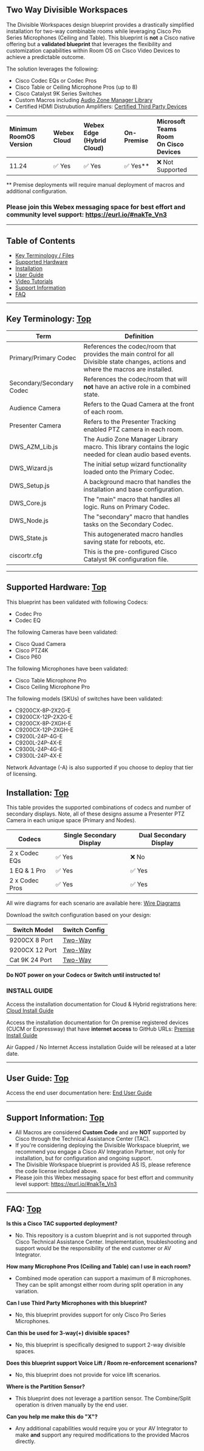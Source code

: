 ## Two Way Divisible Workspaces

The Divisible Workspaces design blueprint provides a drastically simplified installation for two-way combinable rooms while leveraging Cisco Pro Series Microphones (Ceiling and Table). This blueprint is **not** a Cisco native offering but a **validated blueprint** that leverages the flexibility and customization capabilities within Room OS on Cisco Video Devices to achieve a predictable outcome. 

The solution leverages the following: 
- Cisco Codec EQs or Codec Pros
- Cisco Table or Ceiling Microphone Pros (up to 8)
- Cisco Catalyst 9K Series Switches  
- Custom Macros including [Audio Zone Manager Library](https://github.com/ctg-tme/audio-zone-manager-library-macro?tab=readme-ov-file)
- Certified HDMI Distrubution Amplifiers: [Certified Third Party Devices](https://help.webex.com/en-us/article/7sw4gab/Cisco-collaboration-devices-certification-program)

| Minimum RoomOS Version | Webex Cloud | Webex Edge (Hybrid Cloud) | On-Premise | Microsoft Teams Room<br>On Cisco Devices |
|:-----------------------|:------------|:--------------------------|:-----------|:-----------------------------------------|
| 11.24              | ✅ Yes      | ✅ Yes                    | ✅ Yes**     | ❌ Not Supported   | 

** Premise deployments will require manual deployment of macros and additional configuration.

### Please join this Webex messaging space for best effort and community level support: https://eurl.io/#nakTe_Vn3

---
## Table of Contents

- [Key Terminology / Files](#key-terminology--top)
- [Supported Hardware](#supported-hardware--top)
- [Installation](#installation-top)
- [User Guide](#user-guide-top)
- [Video Tutorials](#video-tutorials-)
- [Support Information](#support-information-top)
- [FAQ](#faq-)
  
---
## Key Terminology: [Top](#table-of-contents)
| **Term** | **Definition** |
|---|---|
| Primary/Primary Codec | References the codec/room that provides the main control for all Divisible state changes, actions and where the macros are installed. |
| Secondary/Secondary Codec | References the codec/room that will **not** have an active role in a combined state. |
| Audience Camera | Refers to the Quad Camera at the front of each room. |
| Presenter Camera | Refers to the Presenter Tracking enabled PTZ camera in each room. |
| DWS_AZM_Lib.js | The Audio Zone Manager Library macro. This library contains the logic needed for clean audio based events. |
| DWS_Wizard.js | The initial setup wizard functionality loaded onto the Primary Codec. |
| DWS_Setup.js | A background macro that handles the installation and base configuration. |
| DWS_Core.js | The "main" macro that handles all logic. Runs on Primary Codec. |
| DWS_Node.js | The "secondary" macro that handles tasks on the Secondary Codec. |
| DWS_State.js | This autogenerated macro handles saving state for reboots, etc. |
| ciscortr.cfg | This is the pre-configured Cisco Catalyst 9K configuration file. |
---

## Supported Hardware: [Top](#table-of-contents)

This blueprint has been validated with following Codecs:
- Codec Pro
- Codec EQ

The following Cameras have been validated:
- Cisco Quad Camera
- Cisco PTZ4K
- Cisco P60

The following Microphones have been validated:
- Cisco Table Microphone Pro
- Cisco Ceiling Microphone Pro

The following models (SKUs) of switches have been validated:
- C9200CX-8P-2X2G-E
- C9200CX-12P-2X2G-E
- C9200CX-8P-2XGH-E
- C9200CX-12P-2XGH-E
- C9200L-24P-4G-E
- C9200L-24P-4X-E
- C9300L-24P-4G-E
- C9300L-24P-4X-E

Network Advantage (-A) is also supported if you choose to deploy that tier of licensing.

## Installation: [Top](#table-of-contents)

This table provides the supported combinations of codecs and number of secondary displays. Note, all of these designs assume a Presenter PTZ Camera in each unique space (Primary and Nodes).

| **Codecs** | **Single Secondary Display** | **Dual Secondary Display** |
| --- | --- | ---|
| 2 x Codec EQs | ✅ Yes | ❌ No |
| 1 EQ & 1 Pro | ✅ Yes | ✅ Yes |
| 2 x Codec Pros | ✅ Yes | ✅ Yes |

All wire diagrams for each scenario are available here: [Wire Diagrams](https://github.com/DevicesCoe/DivisibleWorkspaceBlueprint/blob/main/WireDiagrams.pdf)

Download the switch configuration based on your design: 

| **Switch Model** | **Switch Config** |
|---|---|
| 9200CX 8 Port | [Two-Way](https://github.com/DevicesCoe/DivisibleWorkspace/blob/main/switch-configs/C9200CX-8P/ciscortr.cfg) |
| 9200CX 12 Port | [Two-Way](https://github.com/DevicesCoe/DivisibleWorkspace/blob/main/switch-configs/C9200CX-12P/ciscortr.cfg) |
| Cat 9K 24 Port | [Two-Way](https://github.com/DevicesCoe/DivisibleWorkspace/blob/main/switch-configs/C9K-24P/ciscortr.cfg) |

**Do NOT power on your Codecs or Switch until instructed to!**

### INSTALL GUIDE
Access the installation documentation for Cloud & Hybrid registrations here: [Cloud Install Guide](https://github.com/DevicesCoe/DivisibleWorkspace/blob/main/InstallationGuide.pdf)

Access the installation documentation for On premise registered devices (CUCM or Expressway) that have **internet access** to GitHub URLs: [Premise Install Guide](https://github.com/DevicesCoe/DivisibleWorkspace/blob/main/PremiseInstallationGuide.pdf)

Air Gapped / No Internet Access installation Guide will be released at a later date.
  
---
## User Guide: [Top](#table-of-contents)

Access the end user documentation here: [End User Guide](https://github.com/DevicesCoe/DivisibleWorkspace/blob/main/EndUserGuide.pdf)
  
---
## Support Information: [Top](#table-of-contents)

- All Macros are considered **Custom Code** and are **NOT** supported by Cisco through the Technical Assistance Center (TAC).
- If you're considering deploying the Divisible Workspace blueprint, we recommend you engage a Cisco AV Integration Partner, not only for installation, but for configuration and ongoing support.
- The Divisible Workspace blueprint is provided AS IS, please reference the code license included above.
- Please join this Webex messaging space for best effort and community level support: https://eurl.io/#nakTe_Vn3
  
---
## FAQ: [Top](#table-of-contents)
**Is this a Cisco TAC supported deployment?**
- No. This repository is a custom blueprint and is not supported through Cisco Technical Assistance Center. Implementation, troubleshooting and support would be the responsibility of the end customer or AV Integrator.

**How many Microphone Pros (Ceiling and Table) can I use in each room?**
- Combined mode operation can support a maximum of 8 microphones. They can be split amongst either room during split operation in any variation.

**Can I use Third Party Microphones with this blueprint?**
- No, this blueprint provides support for only Cisco Pro Series Microphones.

**Can this be used for 3-way(+) divisible spaces?**
- No, this blueprint is specifically designed to support 2-way divisible spaces.

**Does this blueprint support Voice Lift / Room re-enforcement scenarions?**
- No, this blueprint does not provide for voice lift scenarios.

**Where is the Partition Sensor?**
- This blueprint does not leverage a partition sensor. The Combine/Split operation is driven manually by the end user.

**Can you help me make this do "X"?**
- Any additional capabilities would require you or your AV Integrator to make **and** support any required modifications to the provided Macros directly.
